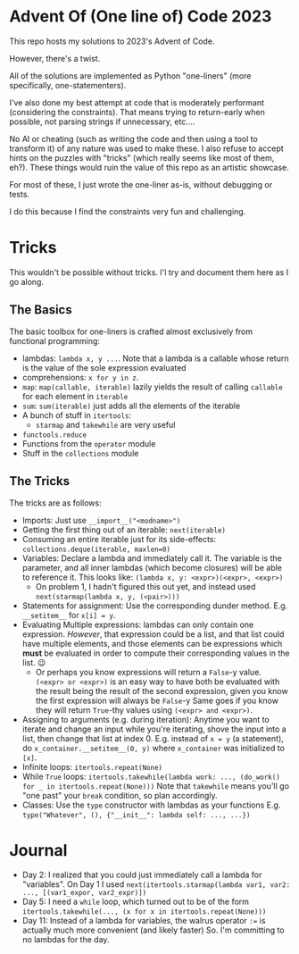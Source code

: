 # Advent Of (One line of) Code 2023

This repo hosts my solutions to 2023's Advent of Code.

However, there's a twist.

All of the solutions are implemented as Python "one-liners" (more specifically, one-statementers).

I've also done my best attempt at code that is moderately performant (considering the constraints).
That means trying to return-early when possible, not parsing strings if unnecessary, etc....

No AI or cheating (such as writing the code and then using a tool to transform it) of any nature was used to make these. I also refuse to accept hints on the puzzles with "tricks" (which really seems like most of them, eh?). These things would ruin the value of this repo as an artistic showcase.

For most of these, I just wrote the one-liner as-is, without debugging or tests.

I do this because I find the constraints very fun and challenging.

# Tricks

This wouldn't be possible without tricks. I'l try and document them here as I go along.

## The Basics

The basic toolbox for one-liners is crafted almost exclusively from functional programming:

- lambdas: `lambda x, y ...`. Note that a lambda is a callable whose return is the value of the sole expression evaluated
- comprehensions: `x for y in z`.
- `map`: `map(callable, iterable)` lazily yields the result of calling `callable` for each element in `iterable`
- `sum`: `sum(iterable)` just adds all the elements of the iterable
- A bunch of stuff in `itertools`:
  - `starmap` and `takewhile` are very useful
- `functools.reduce`
- Functions from the `operator` module
- Stuff in the `collections` module

## The Tricks

The tricks are as follows:

- Imports: Just use `__import__("<modname>")`
- Getting the first thing out of an iterable: `next(iterable)`
- Consuming an entire iterable just for its side-effects: `collections.deque(iterable, maxlen=0)`
- Variables: Declare a lambda and immediately call it. The variable is the parameter,
  and all inner lambdas (which become closures) will be able to reference it. This looks like:
  `(lambda x, y: <expr>)(<expr>, <expr>)`
  - On problem 1, I hadn't figured this out yet, and instead used `next(starmap(lambda x, y, (<pair>)))`
- Statements for assignment: Use the corresponding dunder method. E.g. `__setitem__` for `x[i] = y`.
- Evaluating Multiple expressions: lambdas can only contain one expression. _However_,
  that expression could be a list, and that list could have multiple elements, and those elements
  can be expressions which **must** be evaluated in order to compute their corresponding values
  in the list. :wink:
  - Or perhaps you know expressions will return a `False`-y value. `(<expr> or <expr>)` is an easy way
    to have both be evaluated with the result being the result of the second expression, given you know
    the first expression will always be `False`-y
    Same goes if you know they will return `True`-thy values using `(<expr> and <expr>)`.
- Assigning to arguments (e.g. during iteration): Anytime you want to iterate and change an input while
  you're iterating, shove the input into a list, then change that list at index 0.
  E.g. instead of `x = y` (a statement), do `x_container.__setitem__(0, y)` where `x_container` was
  initialized to `[x]`.
- Infinite loops: `itertools.repeat(None)`
- While `True` loops: `itertools.takewhile(lambda work: ..., (do_work() for _ in itertools.repeat(None)))`
  Note that `takewhile` means you'll go "one past" your `break` condition, so plan accordingly.
- Classes: Use the `type` constructor with lambdas as your functions
  E.g. `type("Whatever", (), {"__init__": lambda self: ..., ...})`

# Journal

- Day 2: I realized that you could just immediately call a lambda for "variables". On Day 1 I used
  `next(itertools.starmap(lambda var1, var2: ..., [(var1_expor, var2_expr)])`
- Day 5: I need a `while` loop, which turned out to be of the form `itertools.takewhile(..., (x for x in itertools.repeat(None)))`
- Day 11: Instead of a lambda for variables, the walrus operator `:=` is actually much more convenient (and likely faster)
  So. I'm committing to no lambdas for the day.

